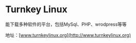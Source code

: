 # Turnkey Linux

能下载多种软件的平台，包括MySql、PHP、wrodpress等等

地址：[www.turnkeylinux.org](http://www.turnkeylinux.org)


